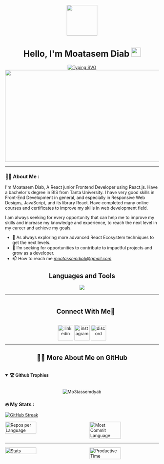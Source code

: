 <div id="header" align="center">
  <img src="https://media.giphy.com/media/xBTSwCTFkgfcdTjHMz/giphy.gif" width="100"/>
</div>
<div id="badges" align="center">
  <h1>
    Hello, I'm Moatasem Diab
    <img src="https://media.giphy.com/media/hvRJCLFzcasrR4ia7z/giphy.gif" width="30px"/>
  </h1>
<a href="https://git.io/typing-svg"><img src="https://readme-typing-svg.herokuapp.com?font=Fira+Code&size=22&duration=3000&pause=500&color=F76327&width=435&lines=A+Passionate+React+Frontend++Developer.;with+1%2B+Year+of+Experience" alt="Typing SVG" /></a>

  <div align="center">
    <img src="https://media.giphy.com/media/dWesBcTLavkZuG35MI/giphy.gif" width="600" height="300"/>
  </div>
  </div>
  
  ---

### :man_technologist: About Me :
I'm Moatasem Diab, A React junior Frontend Developer using React.js. Have a bachelor's degree in BIS from Tanta University. I have very good skills in Front-End Development in general, and especially in Responsive Web Designs, JavaScript, and its library React. Have completed many online courses and certificates to improve my skills in web development field.

I am always seeking for every opportunity that can help me to improve my skills and increase my knowledge and experience, to reach the next level in my career and achieve my goals.

- 🌱 As always exploring more advanced React Ecosystem techniques to get the next levels.
- 💼 I’m seeking for opportunities to contribute to impactful projects and grow as a developer.
- 📫 How to reach me *moatassemdiab@gmail.com*


<div>
    <h2 align="center">Languages and Tools</h2>
<p align="center">
  <a href="https://skillicons.dev">
    <img src="https://skillicons.dev/icons?i=git,cpp,css,discord,pug,figma,firebase,github,html,java,js,jquery,md,materialui,sass,nextjs,postman,react,redux,tailwind,ts,vscode,npm,vite,vercel,netlify,linkedin&perline=14" />
  </a>
</p>

  ---
  <div id="user-content-toc">
  <ul align="center">
    <summary><h2 style="display: inline-block">Connect With Me🤝</h2></summary>
  </ul>
</div>
<!--icons and links-->
<p align="center">
<a href="https://www.linkedin.com/in/moatasemdiab8/" target="blank"><img align="center" src="https://user-images.githubusercontent.com/88904952/234979284-68c11d7f-1acc-4f0c-ac78-044e1037d7b0.png" alt="linkedin" height="50" width="50" /></a>
<a href="https://www.instagram.com/nishant.jangir.1010/" target="blank"><img align="center" src="https://user-images.githubusercontent.com/88904952/234981169-2dd1e58f-4b7e-468c-8213-034ba62156c3.png" alt="instagram" height="50" width="50" /></a>
<a href="https://github.com/Mo3tassemdyab" target="blank"><img align="center" src="https://user-images.githubusercontent.com/88904952/234982627-019fd336-6248-453c-9b05-97c13fd1d207.png" alt="discord" height="50" width="50" /></a>
</p>

---

<h2 align="center">👨‍💻 More About Me on GitHub</h2>
<br>

<details open>
<summary><b>🏆 Github Trophies</b></summary>
<br>
<p align="center">
<img src="https://github-profile-trophy.vercel.app/?username=Mo3tassemdyab&theme=radical&no-frame=true&no-bg=true" alt="Mo3tassemdyab" />
</p>
</details>

### :fire: My Stats :
[![GitHub Streak](https://github-readme-streak-stats.herokuapp.com?user=Mo3tassemdyab)](https://git.io/streak-stats) <br />



<div style="display: flex; justify-content: space-between;">
  <img src="https://github-profile-summary-cards.vercel.app/api/cards/repos-per-language?username=Mo3tassemdyab&theme=github_dark" alt="Repos per Language" style="width: 45%; margin-right: 10px;">
  <img src="https://github-profile-summary-cards.vercel.app/api/cards/most-commit-language?username=Mo3tassemdyab&theme=github_dark" alt="Most Commit Language" style="width: 45%;">
</div>

---
<div style="display: flex; justify-content: space-between;">
  <img src="https://github-profile-summary-cards.vercel.app/api/cards/stats?username=Mo3tassemdyab&theme=github_dark" alt="Stats" style="width: 45%; margin-right: 10px;">
  <img src="https://github-profile-summary-cards.vercel.app/api/cards/productive-time?username=Mo3tassemdyab&theme=github_dark&utcOffset=8" alt="Productive Time" style="width: 45%;">
</div>
